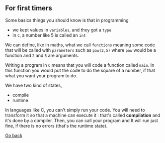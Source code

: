 ##  For first timers

Some basics things you should know is that
in programming

* we kept values in ``variables``, and they got a `type`
* in ``C``, a number like 5 is called an `int`

We can define, like in maths, what we call ``functions``
meaning some code that will be called with ``parameters``
such as ``pow(2,5)`` where `pow` would be a function
and ``2`` and `5` are arguments.

Writing a program in ``C`` means that you will code
a function called ``main``. In this function you would
put the code to do the square of a number, if that what
you want your program to do.

We have two kind of states,

* compile
* runtime

In languages like C, you can't simply run your code. You will
need to transform it so that a machine can execute it : that's
called **compilation** and it's done by a compiler. Then, you
can call your program and It will run just fine, if there is no
errors (that's the runtime state).

[Go back](../../../__old/c)